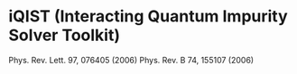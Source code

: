 # iQIST (Interacting Quantum Impurity Solver Toolkit)

Phys. Rev. Lett. 97, 076405 (2006)
Phys. Rev. B 74, 155107 (2006)
